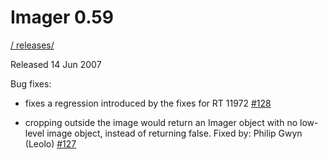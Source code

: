 # Imager 0.59

[ / ](..) [releases/](./)

Released 14 Jun 2007

Bug fixes:

- fixes a regression introduced by the fixes for RT 11972 [#128](https://github.com/tonycoz/imager/issues/128)

- cropping outside the image would return an Imager object with no low-level image object, instead of returning false. Fixed by: Philip Gwyn (Leolo) [#127](https://github.com/tonycoz/imager/issues/127)